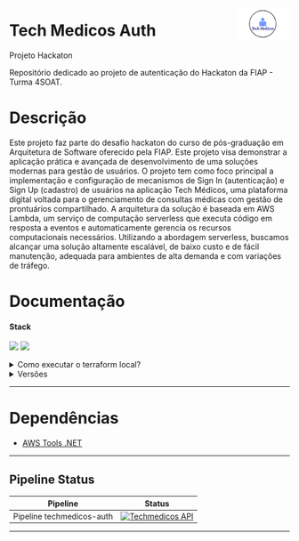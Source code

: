 <p dir="auto"><img src="https://github.com/g12-4soat/techmedicos-auth/blob/main/docs/hackaton/Imagem/logo-techmedicos.png" alt="TECHMEDICOS" title="TECHMEDICOS" align="right" height="60" style="max-width: 100%;"></p>

# Tech Medicos Auth
Projeto Hackaton

Repositório dedicado ao projeto de autenticação do Hackaton da FIAP - Turma 4SOAT.

# Descrição

Este projeto faz parte do desafio hackaton do curso de pós-graduação em Arquitetura de Software oferecido pela FIAP. Este projeto visa demonstrar a aplicação prática e avançada de desenvolvimento de uma soluções modernas para gestão de usuários. O projeto tem como foco principal a implementação e configuração de mecanismos de Sign In (autenticação) e Sign Up (cadastro) de usuários na aplicação Tech Médicos, uma plataforma digital voltada para o gerenciamento de consultas médicas com gestão de prontuários compartilhado.
A arquitetura da solução é baseada em AWS Lambda, um serviço de computação serverless que executa código em resposta a eventos e automaticamente gerencia os recursos computacionais necessários. Utilizando a abordagem serverless, buscamos alcançar uma solução altamente escalável, de baixo custo e de fácil manutenção, adequada para ambientes de alta demanda e com variações de tráfego.
# Documentação

<h4 tabindex="-1" dir="auto" data-react-autofocus="true">Stack</h4>

<p>
  <a target="_blank" rel="noopener noreferrer nofollow" href="https://camo.githubusercontent.com/71ae40a5c68bd66e1cb3813f84a5b71dd3c270c8f2506143d33be1c23f0b0783/68747470733a2f2f696d672e736869656c64732e696f2f62616467652f2e4e45542d3531324244343f7374796c653d666f722d7468652d6261646765266c6f676f3d646f746e6574266c6f676f436f6c6f723d7768697465"><img src="https://camo.githubusercontent.com/71ae40a5c68bd66e1cb3813f84a5b71dd3c270c8f2506143d33be1c23f0b0783/68747470733a2f2f696d672e736869656c64732e696f2f62616467652f2e4e45542d3531324244343f7374796c653d666f722d7468652d6261646765266c6f676f3d646f746e6574266c6f676f436f6c6f723d7768697465" data-canonical-src="https://img.shields.io/badge/.NET-512BD4?style=for-the-badge&amp;logo=dotnet&amp;logoColor=white" style="max-width: 100%;"></a>
  <a target="_blank" rel="noopener noreferrer nofollow" href="https://camo.githubusercontent.com/ffd9b9f100120fd49ebdbe8064adec834a0927f7be93551d12804c85fb92a298/68747470733a2f2f696d672e736869656c64732e696f2f62616467652f432532332d3233393132303f7374796c653d666f722d7468652d6261646765266c6f676f3d637368617270266c6f676f436f6c6f723d7768697465"><img src="https://camo.githubusercontent.com/ffd9b9f100120fd49ebdbe8064adec834a0927f7be93551d12804c85fb92a298/68747470733a2f2f696d672e736869656c64732e696f2f62616467652f432532332d3233393132303f7374796c653d666f722d7468652d6261646765266c6f676f3d637368617270266c6f676f436f6c6f723d7768697465" data-canonical-src="https://img.shields.io/badge/CSHARP-6A5ACD.svg?style=for-the-badge&amp;logo=csharp&amp;logoColor=white" style="max-width: 100%;"></a>
</p>

<details>
  <summary>Como executar o terraform local?</summary>
  
## Executando o Projeto
O procedimento para executar o Terraform local é simples e leva poucos passos: 

1. Clone o repositório: _[https://github.com/g12-4soat/techmedicos-auth](https://github.com/g12-4soat/techmedicos-auth.git)_
 
1. Abra a pasta via linha de comando no diretório escolhido no **passo 1**. _Ex.: c:\> cd “c:/techmedicos-auth”_

## Gerando zip das functions .NET
Da raiz do repositório, execute os seguintes comandos no terminal:

### Instalando Tools .NET AWS Lambda 
> c:\techmedicos-auth> dotnet tool install -g Amazon.Lambda.Tools

### Gerando zip das functions .NET
> c:\techmedicos-auth> dotnet lambda package --project-location  src/Serverless/TechMedicosAuth/ --output-package src/Serverless/auth_techmedicos.zip --configuration Release --framework net8.0


## Rodando Terraform

1. Clone o repositório: _[https://github.com/g12-4soat/techmedicos-iac](https://github.com/g12-4soat/techmedicos-iac.git)_
 
1. Da raiz do repositório, entre no diretório ./src/terraform-api-gateway (onde se encontram todos os scripts Terraform necessários para este projeto), e execute os seguintes comandos no terminal:

### Iniciando o Terraform 
> c:\techmedicos-iac/src/terraform-api-gateway> terraform init

### Validando script Terraform
> c:\techmedicos-iac/src/terraform-api-gateway> terraform validate

### Verificando plano de implantação do script 
> c:\techmedicos-iac/src/terraform-api-gateway> terraform plan

### Aplicando plano de implantação do script 
> c:\techmedicos-iac/src/terraform-api-gateway> terraform apply

## Postman 
Para importar as collections do postman, basta acessar os links a seguir:
- Collection: https://github.com/g12-4soat/techmedicos-docs/blob/main/collections/Tech%20Medicos%20Hackaton%20Auth.postman_collection.json
- Local Environment: https://github.com/g12-4soat/techmedicos-docs/blob/main/collections/TechMedicos.postman_environment.json

> Quando uma nova instância do API Gateway é criada, uma nova URL é gerada, exigindo a atualização manual da URL na Enviroment do Postman.
  ---

</details>

<details>
  <summary>Versões</summary>

## Software
- C-Sharp - 12.0
- .NET - 8.0
</details>

---
# Dependências
- [AWS Tools .NET](https://aws.amazon.com/pt/sdk-for-net/)

---

## Pipeline Status
| Pipeline | Status |
| --- | --- | 
| Pipeline techmedicos-auth | [![Techmedicos API](https://github.com/g12-4soat/techmedicos-auth/actions/workflows/pipeline.yml/badge.svg)](https://github.com/g12-4soat/techmedicos-auth/actions/workflows/pipeline.yml)

---

